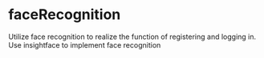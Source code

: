 # faceRecognition
Utilize face recognition to realize the function of registering and logging in. Use insightface to implement face recognition

